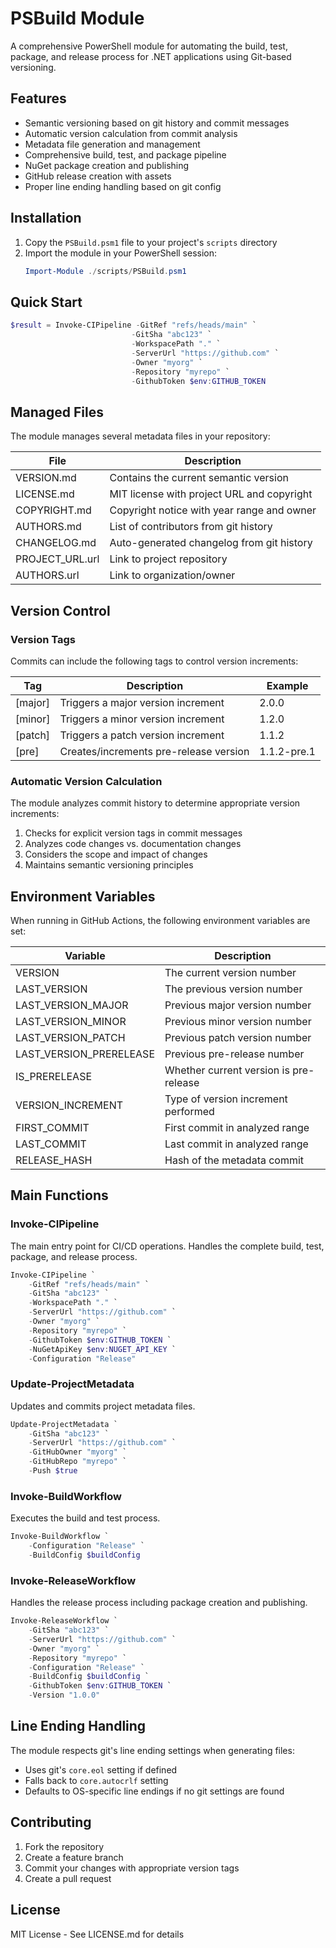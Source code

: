 # PSBuild Module

A comprehensive PowerShell module for automating the build, test, package, and release process for .NET applications using Git-based versioning.

## Features

- Semantic versioning based on git history and commit messages
- Automatic version calculation from commit analysis
- Metadata file generation and management
- Comprehensive build, test, and package pipeline
- NuGet package creation and publishing
- GitHub release creation with assets
- Proper line ending handling based on git config

## Installation

1. Copy the `PSBuild.psm1` file to your project's `scripts` directory
2. Import the module in your PowerShell session:
   ```powershell
   Import-Module ./scripts/PSBuild.psm1
   ```

## Quick Start

```powershell
$result = Invoke-CIPipeline -GitRef "refs/heads/main" `
                           -GitSha "abc123" `
                           -WorkspacePath "." `
                           -ServerUrl "https://github.com" `
                           -Owner "myorg" `
                           -Repository "myrepo" `
                           -GithubToken $env:GITHUB_TOKEN
```

## Managed Files

The module manages several metadata files in your repository:

| File | Description |
|------|-------------|
| VERSION.md | Contains the current semantic version |
| LICENSE.md | MIT license with project URL and copyright |
| COPYRIGHT.md | Copyright notice with year range and owner |
| AUTHORS.md | List of contributors from git history |
| CHANGELOG.md | Auto-generated changelog from git history |
| PROJECT_URL.url | Link to project repository |
| AUTHORS.url | Link to organization/owner |

## Version Control

### Version Tags

Commits can include the following tags to control version increments:

| Tag | Description | Example |
|-----|-------------|---------|
| [major] | Triggers a major version increment | 2.0.0 |
| [minor] | Triggers a minor version increment | 1.2.0 |
| [patch] | Triggers a patch version increment | 1.1.2 |
| [pre] | Creates/increments pre-release version | 1.1.2-pre.1 |

### Automatic Version Calculation

The module analyzes commit history to determine appropriate version increments:

1. Checks for explicit version tags in commit messages
2. Analyzes code changes vs. documentation changes
3. Considers the scope and impact of changes
4. Maintains semantic versioning principles

## Environment Variables

When running in GitHub Actions, the following environment variables are set:

| Variable | Description |
|----------|-------------|
| VERSION | The current version number |
| LAST_VERSION | The previous version number |
| LAST_VERSION_MAJOR | Previous major version number |
| LAST_VERSION_MINOR | Previous minor version number |
| LAST_VERSION_PATCH | Previous patch version number |
| LAST_VERSION_PRERELEASE | Previous pre-release number |
| IS_PRERELEASE | Whether current version is pre-release |
| VERSION_INCREMENT | Type of version increment performed |
| FIRST_COMMIT | First commit in analyzed range |
| LAST_COMMIT | Last commit in analyzed range |
| RELEASE_HASH | Hash of the metadata commit |

## Main Functions

### Invoke-CIPipeline

The main entry point for CI/CD operations. Handles the complete build, test, package, and release process.

```powershell
Invoke-CIPipeline `
    -GitRef "refs/heads/main" `
    -GitSha "abc123" `
    -WorkspacePath "." `
    -ServerUrl "https://github.com" `
    -Owner "myorg" `
    -Repository "myrepo" `
    -GithubToken $env:GITHUB_TOKEN `
    -NuGetApiKey $env:NUGET_API_KEY `
    -Configuration "Release"
```

### Update-ProjectMetadata

Updates and commits project metadata files.

```powershell
Update-ProjectMetadata `
    -GitSha "abc123" `
    -ServerUrl "https://github.com" `
    -GitHubOwner "myorg" `
    -GitHubRepo "myrepo" `
    -Push $true
```

### Invoke-BuildWorkflow

Executes the build and test process.

```powershell
Invoke-BuildWorkflow `
    -Configuration "Release" `
    -BuildConfig $buildConfig
```

### Invoke-ReleaseWorkflow

Handles the release process including package creation and publishing.

```powershell
Invoke-ReleaseWorkflow `
    -GitSha "abc123" `
    -ServerUrl "https://github.com" `
    -Owner "myorg" `
    -Repository "myrepo" `
    -Configuration "Release" `
    -BuildConfig $buildConfig `
    -GithubToken $env:GITHUB_TOKEN `
    -Version "1.0.0"
```

## Line Ending Handling

The module respects git's line ending settings when generating files:

- Uses git's `core.eol` setting if defined
- Falls back to `core.autocrlf` setting
- Defaults to OS-specific line endings if no git settings are found

## Contributing

1. Fork the repository
2. Create a feature branch
3. Commit your changes with appropriate version tags
4. Create a pull request

## License

MIT License - See LICENSE.md for details
